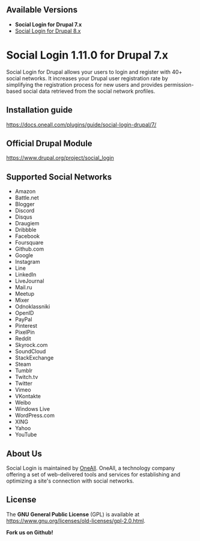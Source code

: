 ## Available Versions
* **Social Login for Drupal 7.x**
* [Social Login for Drupal 8.x](https://github.com/oneall/social-login-drupal/tree/drupal/8.x)

# Social Login 1.11.0 for Drupal 7.x

Social Login for Drupal allows your users to login and register with 40+ social networks. 
It increases your Drupal user registration rate by simplifying the registration process for 
new users and provides permission-based social data retrieved from the social network profiles.


## Installation guide
https://docs.oneall.com/plugins/guide/social-login-drupal/7/


## Official Drupal Module
https://www.drupal.org/project/social_login


## Supported Social Networks
* Amazon
* Battle.net
* Blogger
* Discord
* Disqus
* Draugiem
* Dribbble
* Facebook
* Foursquare
* Github.com
* Google
* Instagram
* Line
* LinkedIn
* LiveJournal
* Mail.ru
* Meetup
* Mixer
* Odnoklassniki
* OpenID
* PayPal
* Pinterest
* PixelPin
* Reddit
* Skyrock.com
* SoundCloud
* StackExchange
* Steam
* Tumblr 
* Twitch.tv
* Twitter
* Vimeo
* VKontakte
* Weibo 
* Windows Live
* WordPress.com
* XING
* Yahoo
* YouTube



## About Us
Social Login is maintained by [OneAll](https://www.oneall.com/). OneAll, a technology company offering a set of 
web-delivered tools and services for establishing and optimizing a site's connection with social networks.


## License
The **GNU General Public License** (GPL) is available at https://www.gnu.org/licenses/old-licenses/gpl-2.0.html.


**Fork us on Github!**
